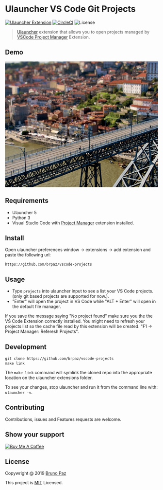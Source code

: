 # Ulauncher VS Code Git Projects

[![Ulauncher Extension](https://img.shields.io/badge/Ulauncher-Extension-green.svg?style=for-the-badge)](https://ext.ulauncher.io/-/github-brpaz-ulauncher-vscode-projects)
[![CircleCI](https://img.shields.io/circleci/build/github/brpaz/ulauncher-vscode-projects.svg?style=for-the-badge)](https://circleci.com/gh/brpaz/ulauncher-vscode-projects)
![License](https://img.shields.io/github/license/brpaz/ulauncher-vscode-projects.svg?style=for-the-badge)

> [Ulauncher](https://ulauncher.io) extension that allows you to open projects managed by [VSCode Project Manager](https://github.com/alefragnani/vscode-project-manager) Extension.

## Demo

![demo](demo.gif)

## Requirements

- Ulauncher 5
- Python 3
- Visual Studio Code with [Project Manager](https://github.com/alefragnani/vscode-project-manager) extension installed.

## Install

Open ulauncher preferences window -> extensions -> add extension and paste the following url:

```
https://github.com/brpaz/vscode-projects
```

## Usage

- Type `projects` into ulauncher input to see a list your VS Code projects. (only git based projects are supported for now.).
- "Enter" will open the project in VS Code while "ALT + Enter" will open in the default file manager.

If you save the message saying "No project found" make sure you the the VS Code Extension correctly installed. You might need to refresh your projects list
so the cache file read by this extension will be created. "F1 -> Project Manager: Referesh Projects".

## Development

```
git clone https://github.com/brpaz/vscode-projects
make link
```

The `make link` command will symlink the cloned repo into the appropriate location on the ulauncher extensions folder.

To see your changes, stop ulauncher and run it from the command line with: `ulauncher -v`.

## Contributing

Contributions, issues and Features requests are welcome.

## Show your support

<a href="https://www.buymeacoffee.com/Z1Bu6asGV" target="_blank"><img src="https://www.buymeacoffee.com/assets/img/custom_images/orange_img.png" alt="Buy Me A Coffee" style="height: 41px !important;width: 174px !important;box-shadow: 0px 3px 2px 0px rgba(190, 190, 190, 0.5) !important;-webkit-box-shadow: 0px 3px 2px 0px rgba(190, 190, 190, 0.5) !important;" ></a>

## License 

Copywright @ 2019 [Bruno Paz](https://github.com/brpaz)

This project is [MIT](LLICENSE) Licensed.
